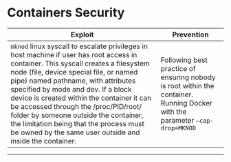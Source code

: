 # Containers Security

| Exploit | Prevention |
|---|---|
| `mknod` linux syscall to escalate privileges in host machine if user has root access in container. This syscall creates a filesystem node (file, device special file, or named pipe) named pathname, with attributes specified by mode and dev. If a block device is created within the container it can be accessed through the /proc/PID/root/ folder by someone outside the container, the limitation being that the process must be owned by the same user outside and inside the container. | Following best practice of ensuring nobody is root within the container. Running Docker with the parameter `–cap-drop=MKNOD` |

---
